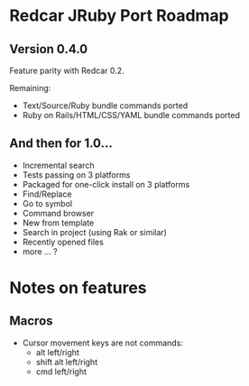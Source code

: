 
Redcar JRuby Port Roadmap
=========================

Version 0.4.0
-------------

Feature parity with Redcar 0.2.

Remaining:
  * Text/Source/Ruby bundle commands ported
  * Ruby on Rails/HTML/CSS/YAML bundle commands ported
  

And then for 1.0...
-------------------

  * Incremental search
  * Tests passing on 3 platforms
  * Packaged for one-click install on 3 platforms
  * Find/Replace
  * Go to symbol
  * Command browser
  * New from template
  * Search in project (using Rak or similar)
  * Recently opened files
  * more ... ?


Notes on features
=================

Macros
------

 * Cursor movement keys are not commands:
   - alt left/right
   - shift alt left/right
   - cmd left/right
